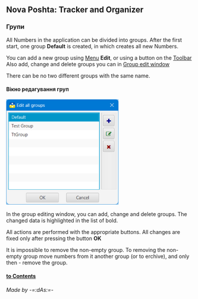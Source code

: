 ## Nova Poshta: Tracker and Organizer

### Групи
All Numbers in the application can be divided into groups. After the first start, one group **Default** is created, in which creates all new Numbers.

You can add a new group using [Menu](menu.md?menu) **Edit**, or using a button on the [Toolbar](menu.md?toolbar)
Also add, change and delete groups you can in [Group edit window](#edit)

There can be no two different groups with the same name.
#### Вікно редагування груп<a id='edit'/>
![Groups](../images/edit_groups.png)

In the group editing window, you can add, change and delete groups. The changed data is highlighted in the list of bold.

All actions are performed with the appropriate buttons. All changes are fixed only after pressing the button **OK**

It is impossible to remove the non-empty group. To removing the non-empty group move numbers from it another group (or to erchive), and only then - remove the group.

#### [to Contents](help.md)

###### _Made by -=:dAs:=-_